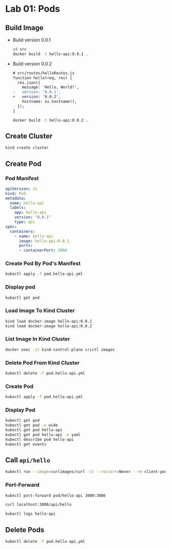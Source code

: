 # Lab 01: Pods

## Build Image

- Build version 0.0.1

  ```sh
  cd src
  docker build -t hello-api:0.0.1 .
  ```

- Build version 0.0.2

  ```diff
  # src/routes/helloRoutes.js
  function hello(req, res) {
    res.json({
      message: 'Hello, World!',
  -   version: '0.0.1',
  +   version: '0.0.2',
      hostname: os.hostname(),
    });
  }
  ```

    ```sh
  docker build -t hello-api:0.0.2 .
  ```

## Create Cluster

```sh
kind create cluster
```

## Create Pod

### Pod Manifest

```yaml
apiVersion: v1
kind: Pod
metadata:
  name: hello-api
  labels:
    app: hello-api
    version: "0.0.1"
    type: api
spec:
  containers:
    - name: hello-api
      image: hello-api:0.0.1
      ports:
      - containerPort: 3000
```

### Create Pod By Pod's Manifest

```sh
kubectl apply -f pod.hello-api.yml
```

### Display pod

```sh
kubectl get pod
```

### Load Image To Kind Cluster

```sh
kind load docker-image hello-api:0.0.1
kind load docker-image hello-api:0.0.2
```

### List Image In Kind Cluster

```sh
docker exec -it kind-control-plane crictl images
```

### Delete Pod From Kind Cluster

```sh
kubectl delete -f pod.hello-api.yml
```

### Create Pod

```sh
kubectl apply -f pod.hello-api.yml
```

### Display Pod

```sh
kubectl get pod
kubectl get pod -o wide
kubectl get pod hello-api
kubectl get pod hello-api -o yaml
kubectl describe pod hello-api
kubectl get events
```

## Call `api/hello`

```sh
kubectl run --image=curlimages/curl -it --restart=Never --rm client-pod curl <POD IP>:3000/api/hello
```

### Port-Forward

```sh
kubectl port-forward pod/hello-api 3000:3000
```

```sh
curl localhost:3000/api/hello
```

```sh
kubectl logs hello-api
```

## Delete Pods

```sh
kubectl delete -f pod.hello-api.yml
```